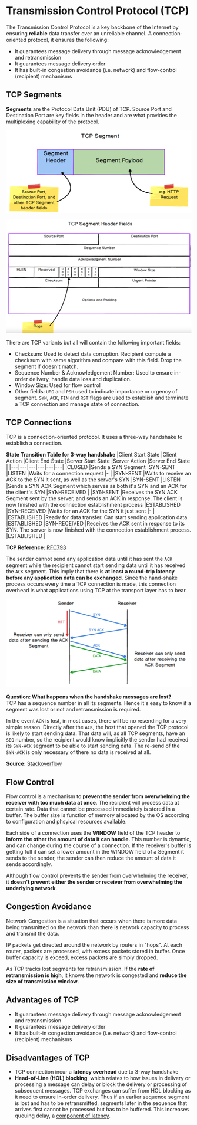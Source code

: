 # Transmission Control Protocol (TCP)
The Transmission Control Protocol is a key backbone of the Internet by ensuring
**reliable** data transfer over an unreliable channel. A connection-oriented
protocol, it ensures the following:
- It guarantees message delivery through message acknowledgement and retransmission
- It guarantees message delivery order
- It has built-in congestion avoidance (i.e. network) and flow-control 
(recipient) mechanisms


## TCP Segments
**Segments** are the Protocol Data Unit (PDU) of TCP. Source Port and 
Destination Port are key fields in the header and are what provides 
the multiplexing capability of the protocol.

![TCP PDU](images/28_tcp_pdu.png)

![TCP HEADER](images/29_tcp_header.png)

There are TCP variants but all will contain the following important fields:
- Checksum: Used to detect data corruption. Recipient compute a checksum with 
same algorithm and compare with this field. Drop the segment if doesn't match.
- Sequence Number & Acknowledgement Number: Used to ensure in-order delivery,
handle data loss and duplication.
- Window Size: Used for flow control
- Other fields: `URG` and `PSH` used to indicate importance or urgency of
segment. `SYN`, `ACK`, `FIN` and `RST` flags are used to establish and terminate
a TCP connection and manage state of connection.


## TCP Connections
TCP is a connection-oriented protocol. It uses a three-way handshake to 
establish a connection. 

**State Transition Table for 3-way handshake**
|Client Start State |Client Action |Client End State |Server Start State |Server Action |Server End State |
|---|---|---|---|---|---|
|CLOSED |Sends a SYN Segment |SYN-SENT |LISTEN |Waits for a connection request |- |
|SYN-SENT |Waits to receive an ACK to the SYN it sent, as well as the server's SYN |SYN-SENT |LISTEN |Sends a SYN ACK Segment which serves as both it's SYN and an ACK for the client's SYN |SYN-RECEIVED |
|SYN-SENT |Receives the SYN ACK Segment sent by the server, and sends an ACK in response. The client is now finished with the connection establishment process |ESTABLISHED |SYN-RECEIVED |Waits for an ACK for the SYN it just sent |- |
|ESTABLISHED |Ready for data transfer. Can start sending application data. |ESTABLISHED |SYN-RECEIVED |Receives the ACK sent in response to its SYN. The server is now finished with the connection establishment process. |ESTABLISHED |

**TCP Reference:** [RFC793](https://www.ietf.org/rfc/rfc793.txt)

The sender cannot send any application data until it has sent the `ACK` segment
while the recipient cannot start sending data until it has received the `ACK`
segment. This imply that there is **at least a round-trip latency before any
application data can be exchanged**. Since the hand-shake process occurs every
time a TCP connection is made, this connection overhead is what applications
using TCP at the transport layer has to bear.

![Three Way Handshake To Establish Connection](images/30_tcp_three_way_handshake.png)

**Question: What happens when the handshake messages are lost?**\
TCP has a sequence number in all its segments. Hence it's easy to know if a 
segment was lost or not and retransmission is required.

In the event `ACK` is lost, in most cases, there will be no resending
for a very simple reason. Directly after the `ACK`, the host that opened the TCP
protocol is likely to start sending data. That data will, as all TCP segments,
have an `SEQ` number, so the recipient would know implicitly the sender had 
received its `SYN-ACK` segment to be able to start sending data. The re-send of
the `SYN-ACK` is only necessary of there no data is received at all.

**Source:** [Stackoverflow](https://stackoverflow.com/questions/16259774/what-if-a-tcp-handshake-segment-is-lost)

## Flow Control
Flow control is a mechanism to **prevent the sender from overwhelming the
receiver with too much data at once**. The recipient will process data at 
certain rate. Data that cannot be processed immediately is stored in a buffer.
The buffer size is function of memory allocated by the OS according to
configuration and phsyical resources available.

Each side of a connection uses the **WINDOW** field of the TCP header to **inform 
the other the amount of data it can handle**. This number is dynamic, and can
change during the course of a connection. If the receiver's buffer is getting
full it can set a lower amount in the WINDOW field of a Segment it sends to
the sender, the sender can then reduce the amount of data it sends accordingly.

Although flow control prevents the sender from overwhelming the receiver,
it **doesn't prevent either the sender or receiver from overwhelming the
underlying network**.

## Congestion Avoidance
Network Congestion is a situation that occurs when there is more data being
transmitted on the network than there is network capacity to process and
transmit the data. 

IP packets get directed around the network by routers in "hops". At each router,
packets are processed, with excess packets stored in buffer. Once buffer
capacity is exceed, excess packets are simply dropped. 

As TCP tracks lost segments for retransmission. If the **rate of retransmission
is high**, it knows the network is congested and **reduce the size of transmission
window**.

## Advantages of TCP
- It guarantees message delivery through message acknowledgement and retransmission
- It guarantees message delivery order
- It has built-in congestion avoidance (i.e. network) and flow-control 
(recipient) mechanisms

## Disadvantages of TCP
- TCP connection incur a **latency overhead** due to 3-way handshake
- **Head-of-Line (HOL) blocking**, which relates to how issues in delivery or
processing a message can delay or block the delivery or processing of subsequent
messages. TCP exchanges can suffer from HOL blocking as it need to ensure 
in-order delivery. Thus if an earlier sequence segment is lost and has to be
retransmitted, segments later in the sequence that arrives
first cannot be processed but has to be buffered. This increases
queuing delay, a [component of latency](04_physical_layer.md#components-of-latency).